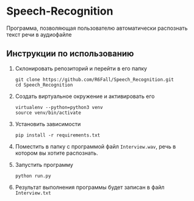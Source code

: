 # Speech-Recognition

Программа, позволяющая пользователю автоматически распознать текст речи в аудиофайле

## Инструкции по использованию
1. Склонировать репозиторий и перейти в его папку

    ```
    git clone https://github.com/R6Fall/Speech_Recognition.git
    cd Speech_Recognition
    ```
    
2. Создать виртуальное окружение и активировать его

    ```
    virtualenv --python=python3 venv
    source venv/bin/activate
    ```
    
3. Установить зависимости

    ```
    pip install -r requirements.txt
    ```

4. Поместить в папку с программой файл `Interview.wav`, речь в котором вы хотите распознать.

5. Запустить программу

    ```
    python run.py
    ```
    
6. Результат выполнения программы будет записан в файл `Interview.txt`
